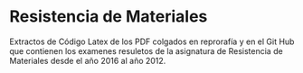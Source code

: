 # Resistencia de Materiales

Extractos de Código Latex de los PDF colgados en reprorafía y en el Git Hub que contienen los examenes resuletos de la asignatura 
de Resistencia de Materiales desde el año 2016 al año 2012.


